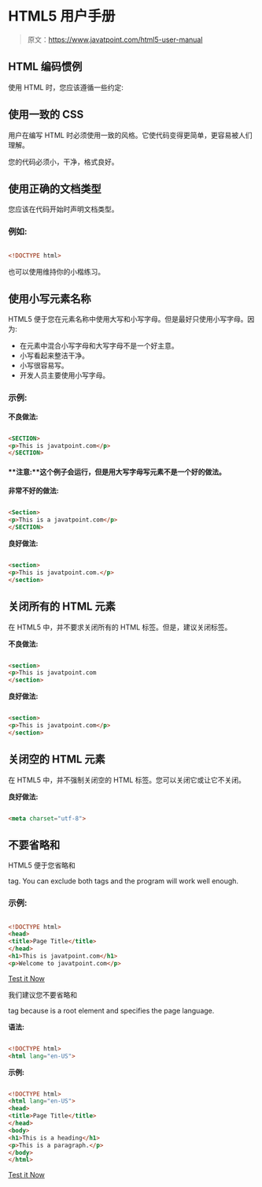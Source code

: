 # HTML5 用户手册

> 原文：<https://www.javatpoint.com/html5-user-manual>

## HTML 编码惯例

使用 HTML 时，您应该遵循一些约定:

## 使用一致的 CSS

用户在编写 HTML 时必须使用一致的风格。它使代码变得更简单，更容易被人们理解。

您的代码必须小，干净，格式良好。

## 使用正确的文档类型

您应该在代码开始时声明文档类型。

### 例如:

```html

<!DOCTYPE html>

```

也可以使用维持你的小楷练习。

## 使用小写元素名称

HTML5 便于您在元素名称中使用大写和小写字母。但是最好只使用小写字母。因为:

*   在元素中混合小写字母和大写字母不是一个好主意。
*   小写看起来整洁干净。
*   小写很容易写。
*   开发人员主要使用小写字母。

### 示例:

**不良做法:**

```html

<SECTION>
<p>This is javatpoint.com</p>
</SECTION>

```

#### **注意:**这个例子会运行，但是用大写字母写元素不是一个好的做法。

**非常不好的做法:**

```html

<Section>
<p>This is a javatpoint.com</p>
</SECTION>

```

**良好做法:**

```html

<section>
<p>This is javatpoint.com.</p>
</section>

```

## 关闭所有的 HTML 元素

在 HTML5 中，并不要求关闭所有的 HTML 标签。但是，建议关闭标签。

**不良做法:**

```html

<section>
<p>This is javatpoint.com
</section>

```

**良好做法:**

```html

<section>
<p>This is javatpoint.com</p>
</section>

```

## 关闭空的 HTML 元素

在 HTML5 中，并不强制关闭空的 HTML 标签。您可以关闭它或让它不关闭。

**良好做法:**

```html

<meta charset="utf-8">

```

## 不要省略和

HTML5 便于您省略和

tag. You can exclude both tags and the program will work well enough.

### 示例:

```html

<!DOCTYPE html>
<head>
<title>Page Title</title>
</head>
<h1>This is javatpoint.com</h1>
<p>Welcome to javatpoint.com</p>

```

[Test it Now](https://www.javatpoint.com/oprweb/test.jsp?filename=html5usermanual)

我们建议您不要省略和

tag because is a root element and specifies the page language.

**语法:**

```html

<!DOCTYPE html>
<html lang="en-US">

```

**示例:**

```html

<!DOCTYPE html>
<html lang="en-US">
<head>
<title>Page Title</title>
</head>
<body>
<h1>This is a heading</h1>
<p>This is a paragraph.</p>
</body>
</html>

```

[Test it Now](https://www.javatpoint.com/oprweb/test.jsp?filename=html5usermanual2)